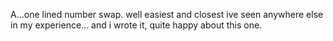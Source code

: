 
A...one lined number swap. well easiest and closest ive seen anywhere else in my experience... and i wrote it, quite happy about this one.
